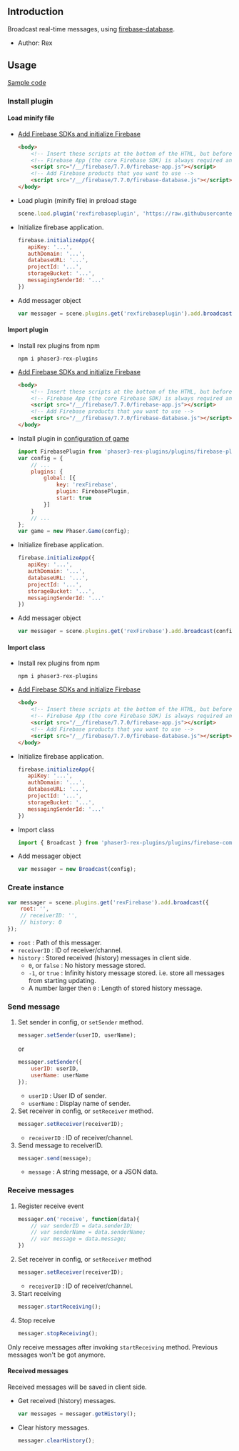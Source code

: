 ## Introduction

Broadcast real-time messages, using [firebase-database](https://firebase.google.com/docs/database/).

- Author: Rex

## Usage

[Sample code](https://github.com/rexrainbow/phaser3-rex-notes/blob/master/examples/firebase-broadcast)

### Install plugin

#### Load minify file

- [Add Firebase SDKs and initialize Firebase](https://firebase.google.com/docs/web/setup)
    ```html
    <body>
        <!-- Insert these scripts at the bottom of the HTML, but before you use any Firebase services -->
        <!-- Firebase App (the core Firebase SDK) is always required and must be listed first -->
        <script src="/__/firebase/7.7.0/firebase-app.js"></script>
        <!-- Add Firebase products that you want to use -->
        <script src="/__/firebase/7.7.0/firebase-database.js"></script>
    </body>    
    ```
- Load plugin (minify file) in preload stage
    ```javascript
    scene.load.plugin('rexfirebaseplugin', 'https://raw.githubusercontent.com/rexrainbow/phaser3-rex-notes/master/dist/rexfirebaseplugin.min.js', true);
    ```
- Initialize firebase application.
    ```javascript
    firebase.initializeApp({
       apiKey: '...',
       authDomain: '...',
       databaseURL: '...',
       projectId: '...',
       storageBucket: '...',
       messagingSenderId: '...'
    })
    ```
- Add messager object
    ```javascript
    var messager = scene.plugins.get('rexfirebaseplugin').add.broadcast(config);
    ```

#### Import plugin

- Install rex plugins from npm
    ```
    npm i phaser3-rex-plugins
    ```
- [Add Firebase SDKs and initialize Firebase](https://firebase.google.com/docs/web/setup)
    ```html
    <body>
        <!-- Insert these scripts at the bottom of the HTML, but before you use any Firebase services -->
        <!-- Firebase App (the core Firebase SDK) is always required and must be listed first -->
        <script src="/__/firebase/7.7.0/firebase-app.js"></script>
        <!-- Add Firebase products that you want to use -->
        <script src="/__/firebase/7.7.0/firebase-database.js"></script>
    </body>    
    ```
- Install plugin in [configuration of game](game.md#configuration)
    ```javascript
    import FirebasePlugin from 'phaser3-rex-plugins/plugins/firebase-plugin.js';
    var config = {
        // ...
        plugins: {
            global: [{
                key: 'rexFirebase',
                plugin: FirebasePlugin,
                start: true
            }]
        }
        // ...
    };
    var game = new Phaser.Game(config);
    ```
- Initialize firebase application.
    ```javascript
    firebase.initializeApp({
       apiKey: '...',
       authDomain: '...',
       databaseURL: '...',
       projectId: '...',
       storageBucket: '...',
       messagingSenderId: '...'
    })
    ```
- Add messager object
    ```javascript
    var messager = scene.plugins.get('rexFirebase').add.broadcast(config);
    ```

#### Import class

- Install rex plugins from npm
    ```
    npm i phaser3-rex-plugins
    ```
- [Add Firebase SDKs and initialize Firebase](https://firebase.google.com/docs/web/setup)
    ```html
    <body>
        <!-- Insert these scripts at the bottom of the HTML, but before you use any Firebase services -->
        <!-- Firebase App (the core Firebase SDK) is always required and must be listed first -->
        <script src="/__/firebase/7.7.0/firebase-app.js"></script>
        <!-- Add Firebase products that you want to use -->
        <script src="/__/firebase/7.7.0/firebase-database.js"></script>
    </body>    
    ```
- Initialize firebase application.
    ```javascript
    firebase.initializeApp({
       apiKey: '...',
       authDomain: '...',
       databaseURL: '...',
       projectId: '...',
       storageBucket: '...',
       messagingSenderId: '...'
    })
    ```
- Import class
    ```javascript
    import { Broadcast } from 'phaser3-rex-plugins/plugins/firebase-components.js';
    ```
- Add messager object
    ```javascript
    var messager = new Broadcast(config);
    ```

### Create instance

```javascript
var messager = scene.plugins.get('rexFirebase').add.broadcast({
    root: '',
    // receiverID: '',
    // history: 0
});
```

- `root` : Path of this messager.
- `receiverID` : ID of receiver/channel.
- `history` : Stored received (history)  messages in client side.
    - `0`, or `false` : No history message stored.
    - `-1`, or `true` : Infinity history message stored. i.e. store all messages from starting updating.
    - A number larger then `0` : Length of stored history message.

### Send message

1. Set sender in config, or `setSender` method.
    ```javascript
    messager.setSender(userID, userName);
    ```
    or
    ```javascript
    messager.setSender({
        userID: userID,
        userName: userName
    });
    ```
    - `userID` : User ID of sender.
    - `userName` : Display name of sender.
1. Set receiver in config, or `setReceiver` method.
    ```javascript
    messager.setReceiver(receiverID);
    ```
    - `receiverID` : ID of receiver/channel.
1. Send message to receiverID.
    ```javascript
    messager.send(message);
    ```
    - `message` : A string message, or a JSON data.

### Receive messages

1. Register receive event
    ```javascript
    messager.on('receive', function(data){
        // var senderID = data.senderID;
        // var senderName = data.senderName;
        // var message = data.message;
    })
    ```
1. Set receiver in config, or `setReceiver` method
    ```javascript
    messager.setReceiver(receiverID);
    ```
    - `receiverID` : ID of receiver/channel.
1. Start receiving
    ```javascript
    messager.startReceiving();
    ```
1. Stop receive
    ```javascript
    messager.stopReceiving();
    ```

Only receive messages after invoking `startReceiving` method. Previous messages won't be got anymore.

#### Received messages

Received messages will be saved in client side.

- Get received (history) messages.
    ```javascript
    var messages = messager.getHistory();
    ```
- Clear history messages.
    ```javascript
    messager.clearHistory();
    ```
